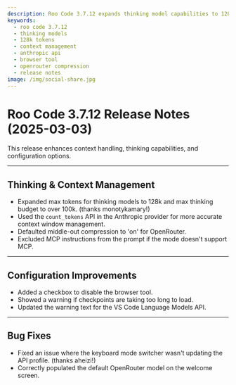 ```yaml
---
description: Roo Code 3.7.12 expands thinking model capabilities to 128k tokens, improves context management with Anthropic count_tokens API, and adds browser tool controls.
keywords:
  - roo code 3.7.12
  - thinking models
  - 128k tokens
  - context management
  - anthropic api
  - browser tool
  - openrouter compression
  - release notes
image: /img/social-share.jpg
---
```


# Roo Code 3.7.12 Release Notes (2025-03-03)

This release enhances context handling, thinking capabilities, and configuration options.

---

## Thinking & Context Management

*   Expanded max tokens for thinking models to 128k and max thinking budget to over 100k. (thanks monotykamary!)
*   Used the `count_tokens` API in the Anthropic provider for more accurate context window management.
*   Defaulted middle-out compression to 'on' for OpenRouter.
*   Excluded MCP instructions from the prompt if the mode doesn't support MCP.

---

## Configuration Improvements

*   Added a checkbox to disable the browser tool.
*   Showed a warning if checkpoints are taking too long to load.
*   Updated the warning text for the VS Code Language Models API.

---

## Bug Fixes

*   Fixed an issue where the keyboard mode switcher wasn't updating the API profile. (thanks aheizi!)
*   Correctly populated the default OpenRouter model on the welcome screen.
